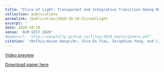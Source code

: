 ```yaml
---
title: "Slice of Light: Transparent and Integrative Transition Among Realities in a Multi-HMD-UserEnvironment."
collection: publications
permalink: /publication/2020-10-20-SliceofLight
excerpt: ''
date: 2020-10-20
venue: 'ACM UIST 2020'
#paperurl: 'http://wanglolly.github.io/files/2019_HapticSphere.pdf'
citation: '<b>Chiu-Hsuan Wang</b>, Chia-En Tsai, Seraphina Yong, and Liwei Chan. 2020. Slice of Light: Transparent and Integrative Transition Among Realities in a Multi-HMD-User Environment. In Proceedings of the 33rd Annual ACM Symposium on User Interface Software and Technology (UIST '20). Association for Computing Machinery, New York, NY, USA, 805–817.'
---
```


[Video preview](https://www.youtube.com/watch?v=di4M6IAhgl4)

[Download paper here](http://wanglolly.github.io/files/2020_SliceofLight.pdf)